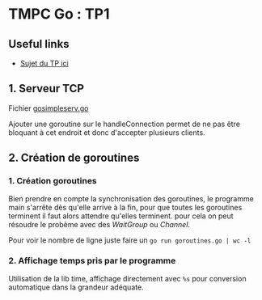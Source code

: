 # TMPC Go : TP1

## Useful links

* [Sujet du TP ici](http://users.polytech.unice.fr/~eg/TMPC/Tds/Td1/sujet.html)

## 1. Serveur TCP

Fichier [gosimpleserv.go](http://users.polytech.unice.fr/~eg/TMPC/Tds/Td1/sujet.html)

Ajouter une goroutine sur le handleConnection permet de ne pas être bloquant à cet endroit et donc d'accepter plusieurs clients.

## 2. Création de goroutines

### 1. Création goroutines

Bien prendre en compte la synchronisation des goroutines, le programme main s'arrête dès qu'elle arrive à la fin, pour que toutes les goroutines terminent il faut alors attendre qu'elles terminent. pour cela on peut résoudre le probème avec des *WaitGroup* ou *Channel*.

Pour voir le nombre de ligne juste faire un `go run goroutines.go | wc -l`

### 2. Affichage temps pris par le programme

Utilisation de la lib time, affichage directement avec `%s` pour conversion automatique dans la grandeur adéquate.
